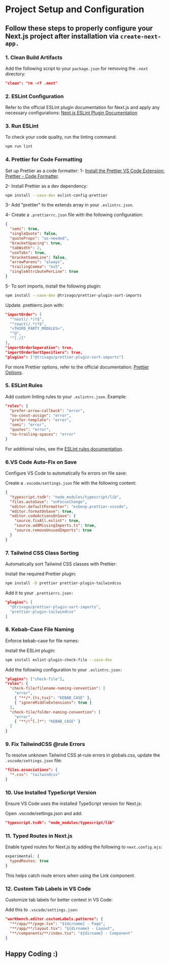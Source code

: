 # Project Setup and Configuration
## Follow these steps to properly configure your Next.js project after installation via `create-next-app.`

### 1. Clean Build Artifacts
Add the following script to your `package.json` for removing the `.next` directory:

```json
"clean": "rm -rf .next"
```
### 2. ESLint Configuration
Refer to the official ESLint plugin documentation for Next.js and apply any necessary configurations:
[Next.js ESLint Plugin Documentation](https://nextjs.org/docs/pages/building-your-application/configuring/eslint#eslint-plugin)

### 3. Run ESLint
To check your code quality, run the linting command:

```bash
npm run lint
```

### 4. Prettier for Code Formatting
Set up Prettier as a code formatter:
1- [Install the Prettier VS Code Extension: Prettier - Code Formatter](https://marketplace.visualstudio.com/items?itemName=esbenp.prettier-vscode).

2- Install Prettier as a dev dependency:
```bash
npm install --save-dev eslint-config-prettier
```

3- Add "prettier" to the extends array in your `.eslintrc.json`.

4- Create a `.prettierrc.json` file with the following configuration:
```json
{
  "semi": true,
  "singleQuote": false,
  "quoteProps": "as-needed",
  "bracketSpacing": true,
  "tabWidth": 2,
  "useTabs": true,
  "bracketSameLine": false,
  "arrowParens": "always",
  "trailingComma": "es5",
  "singleAttributePerLine": true
}
```
5- To sort imports, install the following plugin:
```bash
npm install --save-dev @trivago/prettier-plugin-sort-imports
```
Update .prettierrc.json with:
```json
"importOrder": [
  "^next(/.*)?$",
  "^react(/.*)?$",
  "<THIRD_PARTY_MODULES>",
  "^@",
  "^[./]"
],
"importOrderSeparation": true,
"importOrderSortSpecifiers": true,
"plugins": ["@trivago/prettier-plugin-sort-imports"]
```

For more Prettier options, refer to the official documentation:
[Prettier Options](https://prettier.io/docs/en/options).

### 5. ESLint Rules
Add custom linting rules to your `.eslintrc.json`. Example:

```json
"rules": {
  "prefer-arrow-callback": "error",
  "no-const-assign": "error",
  "prefer-template": "error",
  "semi": "error",
  "quotes": "error",
  "no-trailing-spaces": "error"
}
```
For additional rules, see the [ESLint rules documentation](https://eslint.org/docs/latest/rules/).

### 6.VS Code Auto-Fix on Save
Configure VS Code to automatically fix errors on file save:

Create a `.vscode/settings.json` file with the following content:
```json
{
  "typescript.tsdk": "node_modules/typescript/lib",
  "files.autoSave": "onFocusChange",
  "editor.defaultFormatter": "esbenp.prettier-vscode",
  "editor.formatOnSave": true,
  "editor.codeActionsOnSave": {
    "source.fixAll.eslint": true,
    "source.addMissingImports.ts": true,
    "source.removeUnusedImports": true
  }
}
```

### 7. Tailwind CSS Class Sorting
Automatically sort Tailwind CSS classes with Prettier:

Install the required Prettier plugin:
```bash
npm install -D prettier prettier-plugin-tailwindcss
```
Add it to your `.prettierrc.json:`
```json
"plugins": [
  "@trivago/prettier-plugin-sort-imports",
  "prettier-plugin-tailwindcss"
]
```

### 8. Kebab-Case File Naming
Enforce kebab-case for file names:

Install the ESLint plugin:
```bash
npm install eslint-plugin-check-file --save-dev
```
Add the following configuration to your `.eslintrc.json:`
```json
"plugins": ["check-file"],
"rules": {
  "check-file/filename-naming-convention": [
    "error",
    { "**/*.{ts,tsx}": "KEBAB_CASE" },
    { "ignoreMiddleExtensions": true }
  ],
  "check-file/folder-naming-convention": [
    "error",
    { "**/!^[.]*": "KEBAB_CASE" }
  ]
}
```
### 9. Fix TailwindCSS @rule Errors
To resolve unknown Tailwind CSS at-rule errors in globals.css, update the `.vscode/settings.json` file:

```json
"files.associations": {
  "*.css": "tailwindcss"
}
```

### 10. Use Installed TypeScript Version
Ensure VS Code uses the installed TypeScript version for Next.js:

Open .vscode/settings.json and add:
```json
"typescript.tsdk": "node_modules/typescript/lib"
```

### 11. Typed Routes in Next.js
Enable typed routes for Next.js by adding the following to `next.config.mjs`:

```javascript
experimental: {
  typedRoutes: true
}
```
This helps catch route errors when using the Link component.

### 12. Custom Tab Labels in VS Code
Customize tab labels for better context in VS Code:

Add this to `.vscode/settings.json`:
```json
"workbench.editor.customLabels.patterns": {
  "**/app/**/page.tsx": "${dirname} - Page",
  "**/app/**/layout.tsx": "${dirname} - Layout",
  "**/components/**/index.tsx": "${dirname} - Component"
}
```

## Happy Coding :)
